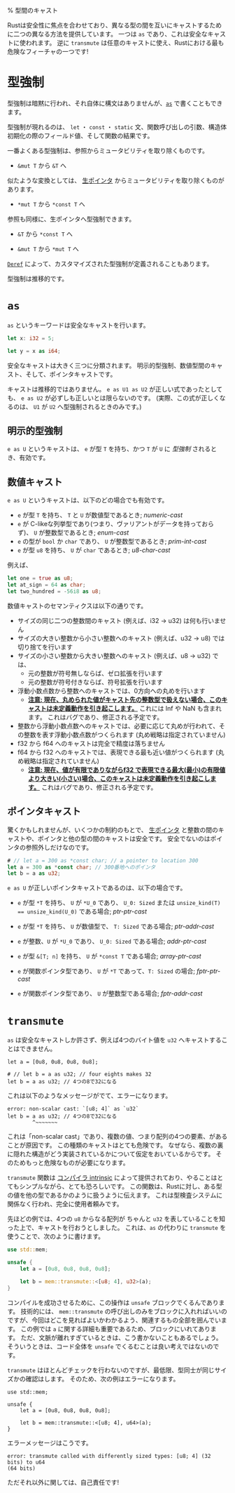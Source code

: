 % 型間のキャスト
<!-- % Casting Between Types -->

<!-- Rust, with its focus on safety, provides two different ways of casting
different types between each other. The first, `as`, is for safe casts.
In contrast, `transmute` allows for arbitrary casting, and is one of the
most dangerous features of Rust! -->
Rustは安全性に焦点を合わせており、異なる型の間を互いにキャストするために二つの異なる方法を提供しています。
一つは `as` であり、これは安全なキャストに使われます。
逆に `transmute` は任意のキャストに使え、Rustにおける最も危険なフィーチャの一つです!

<!-- # Coercion -->
# 型強制

<!-- Coercion between types is implicit and has no syntax of its own, but can
be spelled out with [`as`](#explicit-coercions). -->
型強制は暗黙に行われ、それ自体に構文はありませんが、[`as`](#明示的型強制) で書くこともできます。

<!-- Coercion occurs in `let`, `const`, and `static` statements; in
function call arguments; in field values in struct initialization; and in a
function result. -->
型強制が現れるのは、 `let` ・ `const` ・ `static` 文、関数呼び出しの引数、構造体初期化の際のフィールド値、そして関数の結果です。

<!-- The most common case of coercion is removing mutability from a reference: -->
一番よくある型強制は、参照からミュータビリティを取り除くものです。

<!-- * `&mut T` to `&T` -->
 * `&mut T` から `&T` へ

<!-- An analogous conversion is to remove mutability from a
[raw pointer](raw-pointers.md): -->
似たような変換としては、 [生ポインタ](raw-pointers.md) からミュータビリティを取り除くものがあります。

<!-- * `*mut T` to `*const T` -->
 * `*mut T` から `*const T` へ

<!-- References can also be coerced to raw pointers: -->
参照も同様に、生ポインタへ型強制できます。

<!-- * `&T` to `*const T` -->
 * `&T` から `*const T` へ

<!-- * `&mut T` to `*mut T` -->
 * `&mut T` から `*mut T` へ

<!-- Custom coercions may be defined using [`Deref`](deref-coercions.md). -->
[`Deref`](deref-coercions.md) によって、カスタマイズされた型強制が定義されることもあります。

<!-- Coercion is transitive. -->
型強制は推移的です。

<!-- # `as` -->
# `as`

<!-- The `as` keyword does safe casting: -->
`as` というキーワードは安全なキャストを行います。

```rust
let x: i32 = 5;

let y = x as i64;
```

<!-- There are three major categories of safe cast: explicit coercions, casts
between numeric types, and pointer casts. -->
安全なキャストは大きく三つに分類されます。
明示的型強制、数値型間のキャスト、そして、ポインタキャストです。

<!-- Casting is not transitive: even if `e as U1 as U2` is a valid
expression, `e as U2` is not necessarily so (in fact it will only be valid if
`U1` coerces to `U2`). -->
キャストは推移的ではありません。
`e as U1 as U2` が正しい式であったとしても、 `e as U2` が必ずしも正しいとは限らないのです。
(実際、この式が正しくなるのは、 `U1` が `U2` へ型強制されるときのみです。)


<!-- ## Explicit coercions -->
## 明示的型強制

<!-- A cast `e as U` is valid if `e` has type `T` and `T` *coerces* to `U`. -->
`e as U` というキャストは、 `e` が型 `T` を持ち、かつ `T` が `U` に *型強制* されるとき、有効です。

<!-- ## Numeric casts -->
## 数値キャスト

<!-- A cast `e as U` is also valid in any of the following cases: -->
`e as U` というキャストは、以下のどの場合でも有効です。

<!-- * `e` has type `T` and `T` and `U` are any numeric types; *numeric-cast* -->
<!-- * `e` is a C-like enum (with no data attached to the variants),
    and `U` is an integer type; *enum-cast* -->
<!-- * `e` has type `bool` or `char` and `U` is an integer type; *prim-int-cast* -->
<!-- * `e` has type `u8` and `U` is `char`; *u8-char-cast* -->
* `e` が型 `T` を持ち、 `T` と `U` が数値型であるとき; *numeric-cast*
* `e` が C-likeな列挙型であり(つまり、ヴァリアントがデータを持っておらず)、 `U` が整数型であるとき; *enum-cast*
* `e` の型が `bool` か `char` であり、 `U` が整数型であるとき; *prim-int-cast*
* `e` が型 `u8` を持ち、 `U` が `char` であるとき; *u8-char-cast*

<!-- For example -->
例えば、

```rust
let one = true as u8;
let at_sign = 64 as char;
let two_hundred = -56i8 as u8;
```

<!-- The semantics of numeric casts are: -->
数値キャストのセマンティクスは以下の通りです。

<!-- * Casting between two integers of the same size (e.g. i32 -> u32) is a no-op
* Casting from a larger integer to a smaller integer (e.g. u32 -> u8) will
  truncate
* Casting from a smaller integer to a larger integer (e.g. u8 -> u32) will
    * zero-extend if the source is unsigned
    * sign-extend if the source is signed
* Casting from a float to an integer will round the float towards zero
    * **[NOTE: currently this will cause Undefined Behavior if the rounded
      value cannot be represented by the target integer type][float-int]**.
      This includes Inf and NaN. This is a bug and will be fixed.
* Casting from an integer to float will produce the floating point
  representation of the integer, rounded if necessary (rounding strategy
  unspecified)
* Casting from an f32 to an f64 is perfect and lossless
* Casting from an f64 to an f32 will produce the closest possible value
  (rounding strategy unspecified)
    * **[NOTE: currently this will cause Undefined Behavior if the value
      is finite but larger or smaller than the largest or smallest finite
      value representable by f32][float-float]**. This is a bug and will
      be fixed. -->
* サイズの同じ二つの整数間のキャスト (例えば、i32 -> u32) は何も行いません
* サイズの大きい整数から小さい整数へのキャスト (例えば、u32 -> u8) では切り捨てを行います
* サイズの小さい整数から大きい整数へのキャスト (例えば、u8 -> u32) では、
    * 元の整数が符号無しならば、ゼロ拡張を行います
    * 元の整数が符号付きならば、符号拡張を行います
* 浮動小数点数から整数へのキャストでは、0方向への丸めを行います
    * **[注意: 現在、丸められた値がキャスト先の整数型で扱えない場合、このキャストは未定義動作を引き起こします。][float-int]**
      これには Inf や NaN も含まれます。
      これはバグであり、修正される予定です。
* 整数から浮動小数点数へのキャストでは、必要に応じて丸めが行われて、その整数を表す浮動小数点数がつくられます
  (丸め戦略は指定されていません)
* f32 から f64 へのキャストは完全で精度は落ちません
* f64 から f32 へのキャストでは、表現できる最も近い値がつくられます
  (丸め戦略は指定されていません)
    * **[注意: 現在、値が有限でありながらf32 で表現できる最大(最小)の有限値より大きい(小さい)場合、このキャストは未定義動作を引き起こします。][float-float]**
      これはバグであり、修正される予定です。

[float-int]: https://github.com/rust-lang/rust/issues/10184
[float-float]: https://github.com/rust-lang/rust/issues/15536

<!-- ## Pointer casts -->
## ポインタキャスト

<!-- Perhaps surprisingly, it is safe to cast [raw pointers](raw-pointers.md) to and
from integers, and to cast between pointers to different types subject to
some constraints. It is only unsafe to dereference the pointer: -->
驚くかもしれませんが、いくつかの制約のもとで、 [生ポインタ](raw-pointers.md) と整数の間のキャストや、ポインタと他の型の間のキャストは安全です。
安全でないのはポインタの参照外しだけなのです。

```rust
# // let a = 300 as *const char; // a pointer to location 300
let a = 300 as *const char; // 300番地へのポインタ
let b = a as u32;
```

<!-- `e as U` is a valid pointer cast in any of the following cases: -->
`e as U` が正しいポインタキャストであるのは、以下の場合です。

<!-- * `e` has type `*T`, `U` has type `*U_0`, and either `U_0: Sized` or
  `unsize_kind(T) == unsize_kind(U_0)`; a *ptr-ptr-cast*  -->
* `e` が型 `*T` を持ち、 `U` が `*U_0` であり、 `U_0: Sized` または `unsize_kind(T) == unsize_kind(U_0)` である場合; *ptr-ptr-cast*

<!-- * `e` has type `*T` and `U` is a numeric type, while `T: Sized`; *ptr-addr-cast* -->
* `e` が型 `*T` を持ち、 `U` が数値型で、 `T: Sized` である場合; *ptr-addr-cast*

<!-- * `e` is an integer and `U` is `*U_0`, while `U_0: Sized`; *addr-ptr-cast* -->
* `e` が整数、`U` が `*U_0` であり、 `U_0: Sized` である場合; *addr-ptr-cast*

<!-- * `e` has type `&[T; n]` and `U` is `*const T`; *array-ptr-cast* -->
* `e` が型 `&[T; n]` を持ち、 `U` が `*const T` である場合; *array-ptr-cast*

<!-- * `e` is a function pointer type and `U` has type `*T`,
  while `T: Sized`; *fptr-ptr-cast* -->
* `e` が関数ポインタ型であり、 `U` が `*T` であって、`T: Sized` の場合; *fptr-ptr-cast*

<!-- * `e` is a function pointer type and `U` is an integer; *fptr-addr-cast* -->
* `e` が関数ポインタ型であり、 `U` が整数型である場合; *fptr-addr-cast*

# `transmute`

<!-- `as` only allows safe casting, and will for example reject an attempt to
cast four bytes into a `u32`: -->
`as` は安全なキャストしか許さず、例えば4つのバイト値を `u32` へキャストすることはできません。

```rust,ignore
let a = [0u8, 0u8, 0u8, 0u8];

# // let b = a as u32; // four eights makes 32
let b = a as u32; // 4つの8で32になる
```

<!-- This errors with: -->
これは以下のようなメッセージがでて、エラーになります。

<!-- ```text
error: non-scalar cast: `[u8; 4]` as `u32`
let b = a as u32; // four eights makes 32
        ^~~~~~~~
``` -->
```text
error: non-scalar cast: `[u8; 4]` as `u32`
let b = a as u32; // 4つの8で32になる
        ^~~~~~~~
```

<!-- This is a ‘non-scalar cast’ because we have multiple values here: the four
elements of the array. These kinds of casts are very dangerous, because they
make assumptions about the way that multiple underlying structures are
implemented. For this, we need something more dangerous. -->
これは「non-scalar cast」であり、複数の値、つまり配列の4つの要素、があることが原因です。
この種類のキャストはとても危険です。
なぜなら、複数の裏に隠れた構造がどう実装されているかについて仮定をおいているからです。
そのためもっと危険なものが必要になります。

<!-- The `transmute` function is provided by a [compiler intrinsic][intrinsics], and
what it does is very simple, but very scary. It tells Rust to treat a value of
one type as though it were another type. It does this regardless of the
typechecking system, and just completely trusts you. -->
`transmute` 関数は [コンパイラ intrinsic][intrinsics] によって提供されており、やることはとてもシンプルながら、とても恐ろしいです。
この関数は、Rustに対し、ある型の値を他の型であるかのように扱うように伝えます。
これは型検査システムに関係なく行われ、完全に使用者頼みです。

[intrinsics]: intrinsics.html

<!-- In our previous example, we know that an array of four `u8`s represents a `u32`
properly, and so we want to do the cast. Using `transmute` instead of `as`,
Rust lets us: -->
先ほどの例では、4つの `u8` からなる配列が ちゃんと `u32` を表していることを知った上で、キャストを行おうとしました。
これは、`as` の代わりに `transmute` を使うことで、次のように書けます。

```rust
use std::mem;

unsafe {
    let a = [0u8, 0u8, 0u8, 0u8];

    let b = mem::transmute::<[u8; 4], u32>(a);
}
```

<!-- We have to wrap the operation in an `unsafe` block for this to compile
successfully. Technically, only the `mem::transmute` call itself needs to be in
the block, but it's nice in this case to enclose everything related, so you
know where to look. In this case, the details about `a` are also important, and
so they're in the block. You'll see code in either style, sometimes the context
is too far away, and wrapping all of the code in `unsafe` isn't a great idea. -->
コンパイルを成功させるために、この操作は `unsafe` ブロックでくるんであります。
技術的には、 `mem::transmute` の呼び出しのみをブロックに入れればいいのですが、今回はどこを見ればよいかわかるよう、関連するもの全部を囲んでいます。
この例では `a` に関する詳細も重要であるため、ブロックにいれてあります。
ただ、文脈が離れすぎているときは、こう書かないこともあるでしょう。
そういうときは、コード全体を `unsafe` でくるむことは良い考えではないのです。

<!-- While `transmute` does very little checking, it will at least make sure that
the types are the same size. This errors: -->
`transmute` はほとんどチェックを行わないのですが、最低限、型同士が同じサイズかの確認はします。
そのため、次の例はエラーになります。

```rust,ignore
use std::mem;

unsafe {
    let a = [0u8, 0u8, 0u8, 0u8];

    let b = mem::transmute::<[u8; 4], u64>(a);
}
```

<!-- with: -->
エラーメッセージはこうです。

```text
error: transmute called with differently sized types: [u8; 4] (32 bits) to u64
(64 bits)
```

<!-- Other than that, you're on your own! -->
ただそれ以外に関しては、自己責任です!
